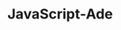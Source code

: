 # JavaScript-Ade
<head>
<script>
alert('Adesewa lawal
       1.55mtr
       Nigeria')
</script>
</head>
